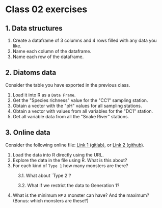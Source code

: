 # Class 02 exercises

## 1. Data structures

1. Create a dataframe of 3 columns and 4 rows filled with any data you like.
2. Name each column of the dataframe.
3. Name each row of the dataframe.


## 2. Diatoms data

Consider the table you have exported in the previous class.

1. Load it into R as a `Data Frame`.
2. Get the "Species richness" value for the "CC1" sampling station.
3. Obtain a vector with the "pH" values for all sampling stations.
4. Obtain a vector with values from all variables for the "DC1" station.
5. Get all variable data from all the "Snake River" stations.


## 3. Online data

Consider the following online file: [Link 1 (gitlab)](https://gitlab.com/StuntsPT/bp2018/raw/master/docs/classes/exercises/poke_data.csv), or [Link 2 (github)](https://raw.githubusercontent.com/StuntsPT/BP2018/master/docs/classes/exercises/poke_data.csv).

1. Load the data into R directly using the URL.
2. Explore the data in the file using R. What is this about?
3. For each kind of `Type 1` how many monsters are there?

<p style="margin-left: 40px">3.1. What about `Type 2`?</p>

<p style="margin-left: 40px">3.2. What if we restrict the data to Generation 1?</p>

4. What is the minimum `HP` a monster can have? And the maximum? (Bonus: which monsters are these?)

